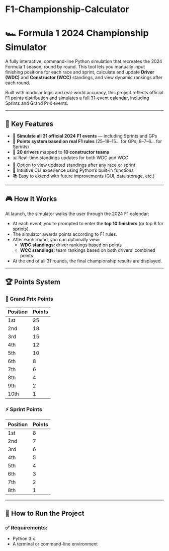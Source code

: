 # F1-Championship-Calculator

# 🏎️ Formula 1 2024 Championship Simulator

A fully interactive, command-line Python simulation that recreates the 2024 Formula 1 season, round by round. This tool lets you manually input finishing positions for each race and sprint, calculate and update **Driver (WDC)** and **Constructor (WCC)** standings, and view dynamic rankings after each round.

Built with modular logic and real-world accuracy, this project reflects official F1 points distribution and simulates a full 31-event calendar, including Sprints and Grand Prix events.

---

## 📌 Key Features

- 🏁 **Simulate all 31 official 2024 F1 events** — including Sprints and GPs
- 🎯 **Points system based on real F1 rules** (25–18–15… for GPs; 8–7–6… for Sprints)
- 👥 **20 drivers** mapped to **10 constructor teams**
- 📊 Real-time standings updates for both WDC and WCC
- 🔁 Option to view updated standings after any race or sprint
- 🧩 Intuitive CLI experience using Python’s built-in functions
- 📚 Easy to extend with future improvements (GUI, data storage, etc.)

---

## 🎮 How It Works

At launch, the simulator walks the user through the 2024 F1 calendar:

- At each event, you’re prompted to enter the **top 10 finishers** (or top 8 for sprints).
- The simulator awards points according to F1 rules.
- After each round, you can optionally view:
  - **WDC standings**: driver rankings based on points
  - **WCC standings**: team rankings based on both drivers’ combined points
- At the end of all 31 rounds, the final championship results are displayed.

---

## 🏆 Points System

### 🏁 Grand Prix Points

| Position | Points |
|----------|--------|
| 1st      | 25     |
| 2nd      | 18     |
| 3rd      | 15     |
| 4th      | 12     |
| 5th      | 10     |
| 6th      | 8      |
| 7th      | 6      |
| 8th      | 4      |
| 9th      | 2      |
| 10th     | 1      |

### ⚡ Sprint Points

| Position | Points |
|----------|--------|
| 1st      | 8      |
| 2nd      | 7      |
| 3rd      | 6      |
| 4th      | 5      |
| 5th      | 4      |
| 6th      | 3      |
| 7th      | 2      |
| 8th      | 1      |

---

## 🚀 How to Run the Project

### ✅ Requirements:
- Python 3.x
- A terminal or command-line environment
